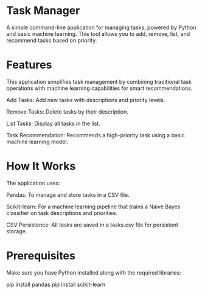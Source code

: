 # Task Manager 

A simple command-line application for managing tasks, powered by Python and basic machine learning. This tool allows you to add, remove, list, and recommend tasks based on priority.

# Features

This application simplifies task management by combining traditional task operations with machine learning capabilities for smart recommendations.

Add Tasks: Add new tasks with descriptions and priority levels.

Remove Tasks: Delete tasks by their description.

List Tasks: Display all tasks in the list.

Task Recommendation: Recommends a high-priority task using a basic machine learning model.

# How It Works

The application uses:

Pandas: To manage and store tasks in a CSV file.

Scikit-learn: For a machine learning pipeline that trains a Naive Bayes classifier on task descriptions and priorities.

CSV Persistence: All tasks are saved in a tasks.csv file for persistent storage.

# Prerequisites

Make sure you have Python installed along with the required libraries:

pip install pandas 
pip install scikit-learn
